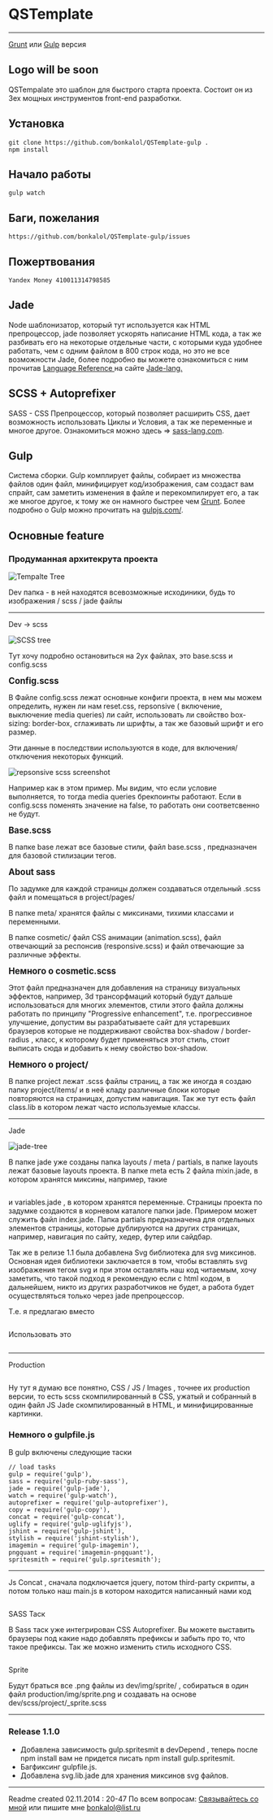 # QSTemplate
----------

<a href="https://github.com/bonkalol/QSTemplate">Grunt</a> или <a href="https://github.com/bonkalol/QSTemplate-gulp">Gulp</a> версия

## Logo will be soon

QSTempalate это шаблон для быстрого старта проекта. Состоит он из 3ех мощных инструментов 
front-end разработки.

## Установка

	git clone https://github.com/bonkalol/QSTemplate-gulp .
	npm install

## Haчало работы

	gulp watch

## Баги, пожелания

	https://github.com/bonkalol/QSTemplate-gulp/issues

## Пожертвования

	Yandex Money 410011314798585


## Jade

Node шаблонизатор, который тут используется как HTML препроцессор, jade позволяет ускорять написание HTML кода,
а так же разбивать его на некоторые отдельные части, с которыми куда удобнее работать, чем с одним файлом в 800 строк
кода, но это не все возможности Jade, более подробно вы можете ознакомиться с ним прочитав 
<a href="http://jade-lang.com/reference/" title="Jade Lang Page"> Language Reference </a> на сайте <a href="http://jade-lang.com" title="Jade Lang Page"> Jade-lang. </a>

## SCSS + Autoprefixer

SASS - CSS Препроцессор, который позволяет расширить CSS, дает возможность использовать Циклы и Условия,
а так же переменные и многое другое. Ознакомиться можно здесь => <a href="http://sass-lang.com/">sass-lang.com</a>.

## Gulp

Система сборки. Gulp комплирует файлы, собирает из множества файлов один файл, минифицирует код/изображения,
сам создаст вам спрайт, сам заметить изменения в файле и перекомпилирует его, а так же многое другое, к тому же он намного быстрее чем <a href="http://gruntjs.com/">Grunt</a>. Более подробно о Gulp
можно прочитать на <a href="http://gulpjs.com/">gulpjs.com/</a>.

## Основные feature

### Продуманная архитекрута проекта

<img src="http://blinnikovbogdan.ru/QSTemplate/images/template-tree.png" alt="Tempalte Tree" style="max-width: 100%"/>

Dev папка - в ней находятся всевозможные исходиники, будь то изображения / scss / jade файлы

----------

Dev -> scss

<img src="http://blinnikovbogdan.ru/QSTemplate/images/scss-tree.png" alt="SCSS tree" style="max-width: 100%"/>

Тут хочу подробно остановиться на 2ух файлах, это base.scss и config.scss

<strong style="font-size: 1.2em">Config.scss</strong>

В Файле config.scss лежат основные конфиги проекта, в нем мы можем определить, нужен ли нам
reset.css, repsonsive ( включение, выключение media queries) ли сайт, использовать ли свойство
box-sizing: border-box, сглаживать ли шрифты, а так же базовый шрифт и его размер.

Эти данные в последствии используются в коде, для включения/отключения некоторых функций.

<img src="http://blinnikovbogdan.ru/QSTemplate/images/responsive-scss.png" alt="repsonsive scss screenshot" style="max-width: 100%">

Например как в этом пример. Мы видим, что если условие выполняется, то тогда media queries брекпоинты работают. Если в config.scss
поменять значение на false, то работать они соответсвенно не будут.

<strong style="font-size: 1.2em">Base.scss</strong>

В папке base лежат все базовые стили, файл base.scss , предназначен для базовой стилизации тегов.

<strong style="font-size: 1.2em">About sass</strong>

По задумке для каждой страницы должен создаваться отдельный .scss файл и помещаться в project/pages/

В папке meta/ хранятся файлы с миксинами, тихими классами и переменными.

В папке cosmetic/ файл CSS анимации (animation.scss), файл отвечающий за респонсив (responsive.scss) и файл отвечающие за различные эффекты.

<strong style="font-size: 1.2em">Немного о cosmetic.scss</strong>

Этот файл предназначен для добавления на страницу визуальных эффектов, например, 3d трансорфмаций который будут дальше использоваться для многих элементов, стили этого файла должны работать по принципу "Progressive enhancement", т.е. прогрессивное улучшение, допустим вы разрабатываете сайт для
устаревших браузеров которые не поддерживают свойства box-shadow / border-radius , класс, к которому будет применяться этот стиль, стоит выписать сюда и добавить к нему свойство box-shadow.

<strong style="font-size: 1.2em">Немного о project/</strong>

В папке project лежат .scss файлы страниц, а так же иногда я создаю папку project/items/ и в неё кладу различные блоки которые повторяются на страницах, допустим навигация. Так же тут есть файл class.lib в котором лежат часто используемые классы.

----------

Jade

<img src="http://blinnikovbogdan.ru/QSTemplate/images/jade-tree.png" alt="jade-tree" style="max-width: 100%">

В папке jade уже созданы папка layouts / meta / partials, в папке layouts лежат базовые layouts проекта. В папке meta есть 2 файла
mixin.jade, в котором хранятся миксины, например, такие

<img src="http://blinnikovbogdan.ru/QSTemplate/images/jade-mixins.png" alt="" style="max-width: 100%">

и variables.jade , в котором хранятся переменные. Страницы проекта по задумке создаются в корневом каталоге папки jade. Примером может служить файл index.jade. Папка partials предназначена для отдельных элементов страницы, которые дублируются на других страницах, например, навигация по сайту, хедер, футер или сайдбар.

Так же в релизе 1.1 была добавлена Svg библиотека для svg миксинов. Основная идея библиотеки заключается в том, чтобы вставлять svg изображения
тегом svg и при этом оставлять наш код читаемым, хочу заметить, что такой подход я рекомендую если с html кодом, в дальнейшем, никто из других
разработчиков не будет, а работа будет осуществляться только через jade препроцессор.

Т.е. я предлагаю вместо

<img src="http://blinnikovbogdan.ru/QSTemplate/images/jade-svg.png" alt="" style="max-width: 100%">

Использовать это

<img src="http://blinnikovbogdan.ru/QSTemplate/images/jade-svg-mixin.png" alt="" style="max-width: 100%">


----------

Production

<img src="http://blinnikovbogdan.ru/QSTemplate/images/production-tree.png" alt="" style="max-width: 100%">

Ну тут я думаю все понятно, CSS / JS / Images , точнее их production версии, то есть scss скомпилированный в CSS, ужатый и собранный в один файл JS
Jade скомпилированный в HTML, и минифицированные картинки.

### Немного о gulpfile.js

В gulp включены следующие таски

	// load tasks
	gulp = require('gulp'),
	sass = require('gulp-ruby-sass'),
	jade = require('gulp-jade'),
	watch = require('gulp-watch'),
	autoprefixer = require('gulp-autoprefixer'),
	copy = require('gulp-copy'),
	concat = require('gulp-concat'),
	uglify = require('gulp-uglifyjs'),
	jshint = require('gulp-jshint'),
	stylish = require('jshint-stylish'),
	imagemin = require('gulp-imagemin'),
	pngquant = require('imagemin-pngquant'),
	spritesmith = require('gulp.spritesmith');

----------

Js Concat , сначала подключается jquery, потом third-party скрипты, а потом только наш main.js
в котором находится написанный нами код

<img src="http://blinnikovbogdan.ru/QSTemplate/images/gulp-concat.png" alt="" style="max-width: 100%;">

SASS Таск

В Sass таск уже интегрирован CSS Autoprefixer. Вы можете выставить браузеры под какие надо добавлять префиксы и забыть про то, что такое префиксы.
Так же можно изменить стиль исходного CSS.

<img src="http://blinnikovbogdan.ru/QSTemplate/images/gulp-sass.png" alt="" style="max-width: 100%">

Sprite

Будут браться все .png файлы из dev/img/sprite/ , собираться в один файл production/img/sprite.png и создавать на основе dev/scss/project/_sprite.scss

----------

### Release 1.1.0

- Добавлена зависимость gulp.spritesmit в devDepend , теперь после npm install вам не придется писать npm install gulp.spritesmit.
- Багфиксинг gulpfile.js.
- Добавлена svg.lib.jade для хранения миксинов svg файлов.

----------

Readme created 02.11.2014 : 20-47
По всем вопросам: <a href="http://blinnikovbogdan.ru/#social">Связывайтесь со мной</a> или пишите мне <a href="mailto:bonkalol@list.ru?subject=QSTemplate">bonkalol@list.ru</a>